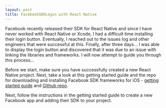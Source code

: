 ```yaml
---
layout: post
title: FacebookSDKLogin with React Native
---
```


<p>Facebook recently released their SDK for React Native and since I have never worked with React Native or Xcode, I had a difficult time installing their login button. Eventually, I reached out to the issues log and other engineers that were successful at this. Finally, after three days... I was able to display the login button and discovered that it was due to an issue with linking the libraries and frameworks. I will now attempt to guide you through this process...</p> 

<p>Before we start, make sure you have successfully created a new React Native project. Next, take a look at this getting started guide and the repo for downloading and installing Facebook SDK frameworks for iOS - <a href="https://developers.facebook.com/docs/ios/getting-started">getting started guide</a> and <a href="https://github.com/facebook/react-native-fbsdk/">Github repo</a>.</p>

<p>Next, follow the instructions in the getting started guide to create a new Facebook app and adding their SDK to your project.

